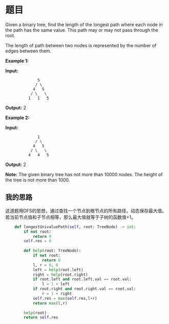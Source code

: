 # 题目

Given a binary tree, find the length of the longest path where each node in the path has the same value. This path may or may not pass through the root.

The length of path between two nodes is represented by the number of edges between them.

 

**Example 1:**

**Input:**

```
              5
             / \
            4   5
           / \   \
          1   1   5
```

**Output:** 2

 

**Example 2:**

**Input:**

```
              1
             / \
            4   5
           / \   \
          4   4   5
```

**Output:** 2

 

**Note:** The given binary tree has not more than 10000 nodes. The height of the tree is not more than 1000.

## 我的思路

这道题用DFS的思想，通过查找一个节点到根节点的所有路径，动态保存最大值。若当前节点值和子节点相等，那么最大值就等于子树的函数值+1。

```python
    def longestUnivaluePath(self, root: TreeNode) -> int:
        if not root:
            return 0
        self.res = 0
    
        def help(root: TreeNode):
            if not root:
                return 0  
            l, r = 0, 0
            left = help(root.left)
            right = help(root.right)
            if root.left and root.left.val == root.val:
                l = 1 + left
            if root.right and root.right.val == root.val:
                r = 1 + right
            self.res = max(self.res,l+r)
            return max(l,r)
        
        help(root)
        return self.res
```

